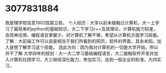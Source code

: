 # 3077831884
我是理学院信息1902班莫立栋。
个人经历：大学以前未接触过计算机，大一上学习了最简单的python的基础知识，大二下学习c++及其理论，计算机能力较差，会简单应用，编程语言掌握少，对计算机了解不够，希望从计算机方面学习技能。
了解：大前端工作可以说是相当于我们所看到的网页，软件的界面，其余未知。加入是想了解学习这个技能。
选此方向：因为我对计算机的一切是大学开始，所以并不了解
大学四年的规划：大一大二学习基础编程语言，大二接触软件开发并加入计算机社团学习，大三继续深化能力，参加实习，达到一般企业的标准。大四实习，
